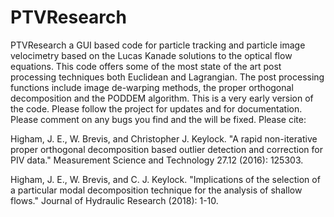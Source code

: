 # PTVResearch
PTVResearch a GUI based code for particle tracking and particle image velocimetry based on the Lucas Kanade solutions to the optical flow equations. This code offers some of the most state of the art post processing techniques both Euclidean and Lagrangian. The post processing functions include image de-warping methods, the proper orthogonal decomposition and the PODDEM algorithm. This is a very early version of the code. Please follow the project for updates and for documentation. 
Please comment on any bugs you find and the will be fixed. 
Please cite: 

Higham, J. E., W. Brevis, and Christopher J. Keylock. "A rapid non-iterative proper orthogonal decomposition based outlier detection and correction for PIV data." Measurement Science and Technology 27.12 (2016): 125303. 

Higham, J. E., W. Brevis, and C. J. Keylock. "Implications of the selection of a particular modal decomposition technique for the analysis of shallow flows." Journal of Hydraulic Research (2018): 1-10.
